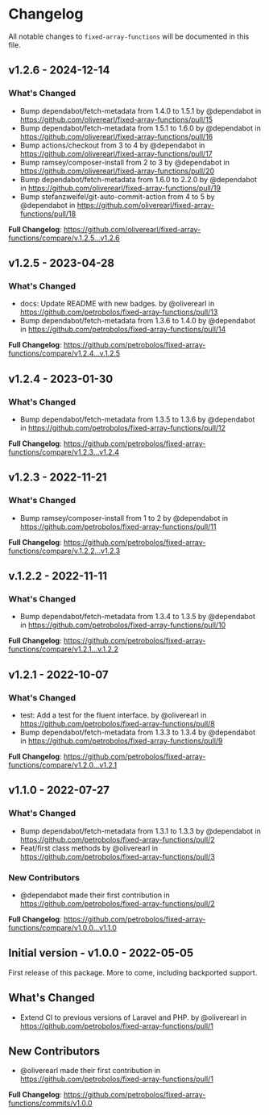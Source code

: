 # Changelog

All notable changes to `fixed-array-functions` will be documented in this file.

## v1.2.6 - 2024-12-14

### What's Changed

* Bump dependabot/fetch-metadata from 1.4.0 to 1.5.1 by @dependabot in https://github.com/oliverearl/fixed-array-functions/pull/15
* Bump dependabot/fetch-metadata from 1.5.1 to 1.6.0 by @dependabot in https://github.com/oliverearl/fixed-array-functions/pull/16
* Bump actions/checkout from 3 to 4 by @dependabot in https://github.com/oliverearl/fixed-array-functions/pull/17
* Bump ramsey/composer-install from 2 to 3 by @dependabot in https://github.com/oliverearl/fixed-array-functions/pull/20
* Bump dependabot/fetch-metadata from 1.6.0 to 2.2.0 by @dependabot in https://github.com/oliverearl/fixed-array-functions/pull/19
* Bump stefanzweifel/git-auto-commit-action from 4 to 5 by @dependabot in https://github.com/oliverearl/fixed-array-functions/pull/18

**Full Changelog**: https://github.com/oliverearl/fixed-array-functions/compare/v.1.2.5...v1.2.6

## v1.2.5 - 2023-04-28

### What's Changed

- docs: Update README with new badges. by @oliverearl in https://github.com/petrobolos/fixed-array-functions/pull/13
- Bump dependabot/fetch-metadata from 1.3.6 to 1.4.0 by @dependabot in https://github.com/petrobolos/fixed-array-functions/pull/14

**Full Changelog**: https://github.com/petrobolos/fixed-array-functions/compare/v1.2.4...v.1.2.5

## v1.2.4 - 2023-01-30

### What's Changed

- Bump dependabot/fetch-metadata from 1.3.5 to 1.3.6 by @dependabot in https://github.com/petrobolos/fixed-array-functions/pull/12

**Full Changelog**: https://github.com/petrobolos/fixed-array-functions/compare/v1.2.3...v1.2.4

## v1.2.3 - 2022-11-21

### What's Changed

- Bump ramsey/composer-install from 1 to 2 by @dependabot in https://github.com/petrobolos/fixed-array-functions/pull/11

**Full Changelog**: https://github.com/petrobolos/fixed-array-functions/compare/v.1.2.2...v1.2.3

## v.1.2.2 - 2022-11-11

### What's Changed

- Bump dependabot/fetch-metadata from 1.3.4 to 1.3.5 by @dependabot in https://github.com/petrobolos/fixed-array-functions/pull/10

**Full Changelog**: https://github.com/petrobolos/fixed-array-functions/compare/v1.2.1...v.1.2.2

## v1.2.1 - 2022-10-07

### What's Changed

- test: Add a test for the fluent interface. by @oliverearl in https://github.com/petrobolos/fixed-array-functions/pull/8
- Bump dependabot/fetch-metadata from 1.3.3 to 1.3.4 by @dependabot in https://github.com/petrobolos/fixed-array-functions/pull/9

**Full Changelog**: https://github.com/petrobolos/fixed-array-functions/compare/v1.2.0...v1.2.1

## v1.1.0 - 2022-07-27

### What's Changed

- Bump dependabot/fetch-metadata from 1.3.1 to 1.3.3 by @dependabot in https://github.com/petrobolos/fixed-array-functions/pull/2
- Feat/first class methods by @oliverearl in https://github.com/petrobolos/fixed-array-functions/pull/3

### New Contributors

- @dependabot made their first contribution in https://github.com/petrobolos/fixed-array-functions/pull/2

**Full Changelog**: https://github.com/petrobolos/fixed-array-functions/compare/v1.0.0...v1.1.0

## Initial version - v1.0.0 - 2022-05-05

First release of this package. More to come, including backported support.

## What's Changed

- Extend CI to previous versions of Laravel and PHP. by @oliverearl in https://github.com/petrobolos/fixed-array-functions/pull/1

## New Contributors

- @oliverearl made their first contribution in https://github.com/petrobolos/fixed-array-functions/pull/1

**Full Changelog**: https://github.com/petrobolos/fixed-array-functions/commits/v1.0.0
